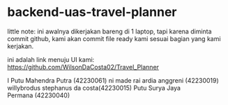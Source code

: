 # backend-uas-travel-planner

little note: ini awalnya dikerjakan bareng di 1 laptop, tapi karena diminta commit github, kami akan commit file ready kami sesuai bagian yang kami kerjakan.

ini adalah link menuju UI kami:
https://github.com/WilsonDaCosta02/Travel_Planner

I Putu Mahendra Putra (42230061)
ni made rai ardia anggreni (42230019)
willybrodus stephanus da costa(42230015)
Putu Surya Jaya Permana (42230040)
